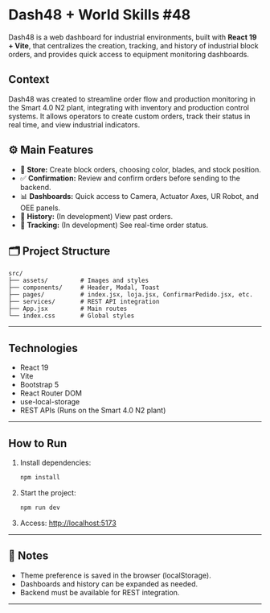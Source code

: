 # Dash48 + World Skills #48

Dash48 is a web dashboard for industrial environments, built with **React 19 + Vite**, that centralizes the creation, tracking, and history of industrial block orders, and provides quick access to equipment monitoring dashboards.

## Context

Dash48 was created to streamline order flow and production monitoring in the Smart 4.0 N2 plant, integrating with inventory and production control systems. It allows operators to create custom orders, track their status in real time, and view industrial indicators.

## ⚙️ Main Features

- 🛒 **Store:** Create block orders, choosing color, blades, and stock position.
- ✅ **Confirmation:** Review and confirm orders before sending to the backend.
- 📊 **Dashboards:** Quick access to Camera, Actuator Axes, UR Robot, and OEE panels.
- 📜 **History:** (In development) View past orders.
- 🔎 **Tracking:** (In development) See real-time order status.

## 🗂️ Project Structure

```
src/
├── assets/         # Images and styles
├── components/     # Header, Modal, Toast
├── pages/          # index.jsx, loja.jsx, ConfirmarPedido.jsx, etc.
├── services/       # REST API integration
├── App.jsx         # Main routes
└── index.css       # Global styles
```

---

##  Technologies

- React 19
- Vite
- Bootstrap 5
- React Router DOM
- use-local-storage
- REST APIs (Runs on the Smart 4.0 N2 plant)

---

##  How to Run

1. Install dependencies:
   ```sh
   npm install
   ```
2. Start the project:
   ```sh
   npm run dev
   ```
3. Access: [http://localhost:5173](http://localhost:5173)

---

## 🔗 Notes

- Theme preference is saved in the browser (localStorage).
- Dashboards and history can be expanded as needed.
- Backend must be available for REST integration.

---

